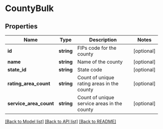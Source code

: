 # CountyBulk

## Properties
Name | Type | Description | Notes
------------ | ------------- | ------------- | -------------
**id** | **string** | FIPs code for the county | [optional] 
**name** | **string** | Name of the county | [optional] 
**state_id** | **string** | State code | [optional] 
**rating_area_count** | **string** | Count of unique rating areas in the county | [optional] 
**service_area_count** | **string** | Count of unique service areas in the county | [optional] 

[[Back to Model list]](../README.md#documentation-for-models) [[Back to API list]](../README.md#documentation-for-api-endpoints) [[Back to README]](../README.md)


